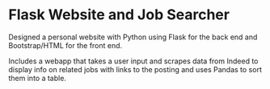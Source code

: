 
# Flask Website and Job Searcher

Designed a personal website with Python using Flask for the back end and Bootstrap/HTML for the front end. 

Includes a webapp that takes a user input and scrapes data from Indeed to display info on related jobs with links to the posting and uses Pandas to sort them into a table.


